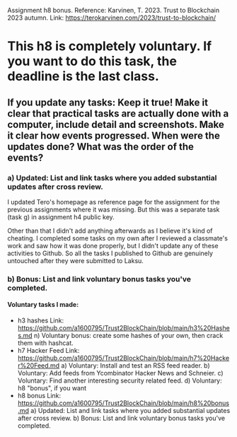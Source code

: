 Assignment h8 bonus. Reference: Karvinen, T. 2023. Trust to Blockchain 2023 autumn. Link: https://terokarvinen.com/2023/trust-to-blockchain/

# This h8 is completely voluntary. If you want to do this task, the deadline is the last class.

## If you update any tasks: Keep it true! Make it clear that practical tasks are actually done with a computer, include detail and screenshots. Make it clear how events progressed. When were the updates done? What was the order of the events?

### a) Updated: List and link tasks where you added substantial updates after cross review.

I updated Tero's homepage as reference page for the assignment for the previous assignments where it was missing. But this was a separate task (task g) in assignment h4 public key. 

Other than that I didn't add anything afterwards as I believe it's kind of cheating. I completed some tasks on my own after I reviewed a classmate's work and saw how it was done properly, but I didn't update any of these activities to Github. So all the tasks I published to Github are genuinely untouched after they were submitted to Laksu.

### b) Bonus: List and link voluntary bonus tasks you've completed.

#### Voluntary tasks I made:

- h3 hashes Link: https://github.com/a1600795/Trust2BlockChain/blob/main/h3%20Hashes.md
    n) Voluntary bonus: create some hashes of your own, then crack them with hashcat. 
- h7 Hacker Feed Link: https://github.com/a1600795/Trust2BlockChain/blob/main/h7%20Hacker%20Feed.md
    a) Voluntary: Install and test an RSS feed reader.
    b) Voluntary: Add feeds from Ycombinator Hacker News and Schneier.
    c) Voluntary: Find another interesting security related feed.
    d) Voluntary: h8 "bonus", if you want
- h8 bonus Link: https://github.com/a1600795/Trust2BlockChain/blob/main/h8%20bonus.md
    a) Updated: List and link tasks where you added substantial updates after cross review.
    b) Bonus: List and link voluntary bonus tasks you've completed.

